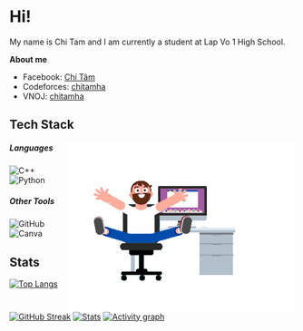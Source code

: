 # Hi!
My name is Chi Tam and I am currently a student at Lap Vo 1 High School.

**About me**
- Facebook: [Chí Tâm](https://www.facebook.com/chitamha0209.me)
- Codeforces: [chitamha](https://codeforces.com/profile/chitamha)
- VNOJ: [chitamha](https://oj.vnoi.info/user/chitamha)
##  Tech Stack
<img align="right" alt="GIF" src="Coder.gif"/>

##### Languages
![C++](https://img.shields.io/badge/c++-%2300599C.svg?style=for-the-badge&logo=c%2B%2B&logoColor=white)
![Python](https://img.shields.io/badge/python-3670A0?style=for-the-badge&logo=python&logoColor=ffdd54)

##### Other Tools
![GitHub](https://img.shields.io/badge/GitHub-100000?style=for-the-badge&logo=github&logoColor=white)
![Canva](https://img.shields.io/badge/Canva-%2300C4CC.svg?style=for-the-badge&logo=Canva&logoColor=white)

## Stats
[![Top Langs](https://github-readme-stats.vercel.app/api/top-langs/?username=chitamha&theme=dark&hide_border=true)](https://github.com/chitamha)

[![GitHub Streak](https://github-readme-streak-stats.herokuapp.com?user=chitamha&theme=dark&mode=weekly)](https://git.io/streak-stats)
[![Stats](https://github-readme-stats.vercel.app/api?username=chitamha&custom_title=Overall&show_icons=true&theme=dark&hide_rank=true&hide_border=true&count_private=true)](https://github.com/chitamha)
[![Activity graph](https://github-readme-activity-graph.vercel.app/graph?username=chitamha&custom_title=Activty&theme=github-compact&hide_border=true)](https://github.com/chitamha)
